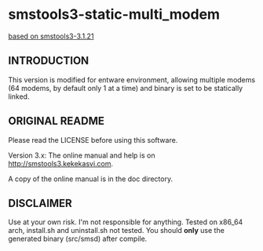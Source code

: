 smstools3-static-multi_modem
============================
[based on smstools3-3.1.21](http://smstools3.kekekasvi.com/packages/smstools3-3.1.21.tar.gz)

INTRODUCTION
------------
This version is modified for entware environment, allowing multiple modems (64 modems, by default only 1 at a time) and binary is set to be statically linked. 

ORIGINAL README
------------
Please read the LICENSE before using this software.

Version 3.x: The online manual and help is on http://smstools3.kekekasvi.com.

A copy of the online manual is in the doc directory.

DISCLAIMER
-------
Use at your own risk. I'm not responsible for anything.
Tested on x86_64 arch, install.sh and uninstall.sh not tested. You should **only** use the generated binary (src/smsd) after compile. 